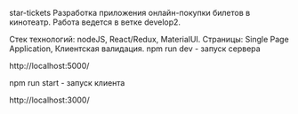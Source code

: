star-tickets
Разработка приложения онлайн-покупки билетов в кинотеатр. Работа ведется в ветке develop2.

Стек технологий:
nodeJS, 
React/Redux, 
MaterialUI.
Страницы:
Single Page Application,
Клиентская валидация.
npm run dev - запуск сервера

http://localhost:5000/

npm run start - запуск клиента

http://localhost:3000/


